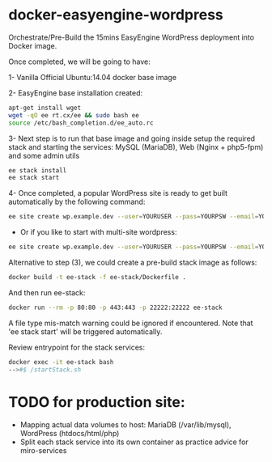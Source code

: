 # docker-easyengine-wordpress
Orchestrate/Pre-Build the 15mins EasyEngine WordPress deployment into Docker image.

Once completed, we will be going to have:

1- Vanilla Official Ubuntu:14.04 docker base image

2- EasyEngine base installation created:
```sh
apt-get install wget
wget -qO ee rt.cx/ee && sudo bash ee
source /etc/bash_completion.d/ee_auto.rc
```

3- Next step is to run that base image and going inside setup the required stack and starting the services: MySQL (MariaDB), Web (Nginx + php5-fpm) and some admin utils
```sh
ee stack install
ee stack start
```

4- Once completed, a popular WordPress site is ready to get built automatically by the following command:
```sh
ee site create wp.example.dev --user=YOURUSER --pass=YOURPSW --email=YOUREMAIL
```

+ Or if you like to start with multi-site wordpress:
```sh
ee site create wp.example.dev --user=YOURUSER --pass=YOURPSW --email=YOUREMAIL --wpsubdom
```
	
Alternative to step (3), we could create a pre-build stack image as follows:
```sh
docker build -t ee-stack -f ee-stack/Dockerfile .
```

And then run ee-stack:
```sh
docker run --rm -p 80:80 -p 443:443 -p 22222:22222 ee-stack
```
A file type mis-match warning could be ignored if encountered.  Note that 'ee stack start' will be triggered automatically. 

Review entrypoint for the stack services:
```sh
docker exec -it ee-stack bash
-->#$ /startStack.sh
```


# TODO for production site:
+ Mapping actual data volumes to host: MariaDB (/var/lib/mysql), WordPress (htdocs/html/php)
+ Split each stack service into its own container as practice advice for miro-services
